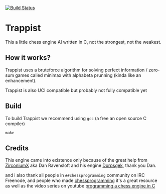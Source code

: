 [![Build Status](https://travis-ci.org/antaraz/Trappist-c.svg?branch=master)](https://travis-ci.org/antaraz/Trappist-c)

# Trappist

This a little chess engine AI written in C, not the strongest, not the weakest.

## How it works?

Trappist uses a bruteforce algorithm for solving perfect information / zero-sum games called minimax with alphabeta prunning (kinda like an enhancement).

Trappist is also UCI compatible but probably not fully compatible yet

## Build

To build Trappist we recommend using `gcc` (a free an open source C compiler)

```
make
```

## Credits

This engine came into existence only because of the great help from [ZirconiumX](https://github.com/ZirconiumX) aka Dan Ravensloft and his engine [Dorpsgek](https://github.com/ZirconiumX/Dorpsgek), thank you Dan.

and i also thank all people in `##chessprogramming` community on IRC Freenode, and people who made [chessprogramming](https://www.chessprogramming.org/) it's a great resource as well as the video series on youtube [programming a chess engine in C](https://www.youtube.com/watch?v=bGAfaepBco4&list=PLZ1QII7yudbc-Ky058TEaOstZHVbT-2hg)
